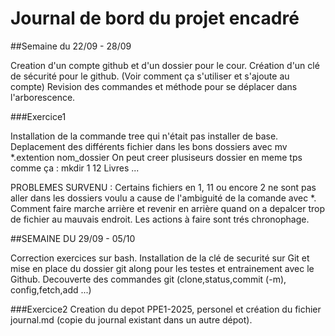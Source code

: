 # Journal de bord du projet encadré
 
##Semaine du 22/09 - 28/09

Creation d'un compte github et d'un dossier pour le cour.
Création d'un clé de sécurité pour le github. (Voir comment ça s'utiliser et s'ajoute au compte)
Revision des commandes et méthode pour se déplacer dans l'arborescence.

###Exercice1

  Installation de la commande tree qui n'était pas installer de base.
  Deplacement des différents fichier dans les bons dossiers avec mv *.extention nom_dossier
   On peut creer plusiseurs dossier en meme tps comme ça : mkdir 1 12 Livres ...

   PROBLEMES SURVENU : 
   Certains fichiers en 1, 11 ou encore 2 ne sont pas aller dans les dossiers voulu a cause de l'ambiguité de la comande avec *.
   Comment faire marche arrière et revenir en arrière quand on a depalcer trop de fichier au mauvais endroit. Les actions à faire sont trés chronophage.

##SEMAINE DU 29/09 - 05/10 

  Correction exercices sur bash. 
  Installation de la clé de securité sur Git et mise en place du dossier git along pour les testes et entrainement avec le Github. 
  Decouverte des commandes git (clone,status,commit (-m), config,fetch,add ...)

###Exercice2
  Creation du depot PPE1-2025, personel et création du fichier journal.md (copie du journal existant dans un autre dépot).

